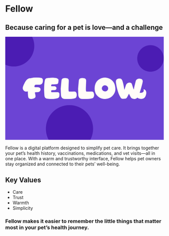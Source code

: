 # Fellow
## Because caring for a pet is love—and a challenge

![alt text](/src/assets/Inicio.png)

Fellow is a digital platform designed to simplify pet care. It brings together your pet’s health history, vaccinations, medications, and vet visits—all in one place. With a warm and trustworthy interface, Fellow helps pet owners stay organized and connected to their pets’ well-being.

## Key Values

- Care
- Trust
- Warmth
- Simplicity

### Fellow makes it easier to remember the little things that matter most in your pet’s health journey.